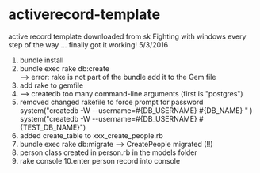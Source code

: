 # activerecord-template
active record template downloaded from sk
Fighting with windows every step of the way ... finally got it working!
5/3/2016

1. bundle install
2. bundle exec rake db:create  
	--> error: rake is not part of the bundle add it to the Gem file
3. add rake to gemfile
4. --> createdb too many command-line arguments (first is "postgres")
5. removed changed rakefile to force prompt for password
	system("createdb -W --username=#{DB_USERNAME}  #{DB_NAME} " )
    system("createdb -W --username=#{DB_USERNAME} #{TEST_DB_NAME}")
6. added create_table to xxx_create_people.rb
7. bundle exec rake db:migrate  --> CreatePeople migrated  (!!)
8. person class created in person.rb in the models folder
9. rake console
10.enter person record into console
